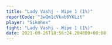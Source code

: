 ```yaml
---
title: "Lady Vashj - Wipe 1 (1%)"
reportCode: "3wQm1cVkab6YKLzt"
player: "Sikohex"
fight: "Lady Vashj - Wipe 1 (1%)"
date: 2021-09-26T18:56:24.204000+00:00
---
```


